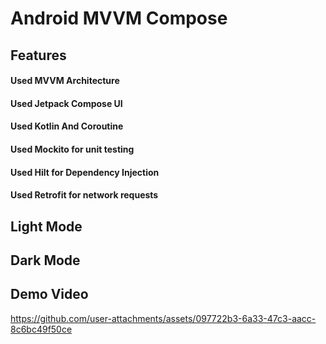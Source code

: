 # Android MVVM Compose 

## Features
#### Used MVVM Architecture
#### Used Jetpack Compose UI
#### Used Kotlin And Coroutine
#### Used Mockito for unit testing 
#### Used Hilt for Dependency Injection
#### Used Retrofit for network requests

## Light Mode

## Dark Mode

## Demo Video



https://github.com/user-attachments/assets/097722b3-6a33-47c3-aacc-8c6bc49f50ce

